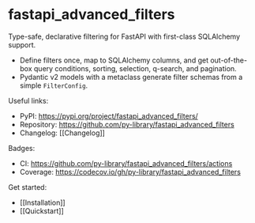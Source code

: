 # fastapi_advanced_filters

Type-safe, declarative filtering for FastAPI with first-class SQLAlchemy support.

- Define filters once, map to SQLAlchemy columns, and get out-of-the-box query conditions, sorting, selection, q-search, and pagination.
- Pydantic v2 models with a metaclass generate filter schemas from a simple `FilterConfig`.

Useful links:
- PyPI: https://pypi.org/project/fastapi_advanced_filters/
- Repository: https://github.com/py-library/fastapi_advanced_filters
- Changelog: [[Changelog]]

Badges:
- CI: https://github.com/py-library/fastapi_advanced_filters/actions
- Coverage: https://codecov.io/gh/py-library/fastapi_advanced_filters

Get started:
- [[Installation]]
- [[Quickstart]]
